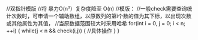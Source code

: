 //双指针模版
//将 暴力O(n²）复杂度降至 O(n)
//模版：
//一般check需要查询统计次数时，可申请一个辅助数组，以原数列的第i个数的值为其下标，以出现次数或其他属性为其值，
//当原数据范围较大时采用哈希
for(int i = 0, j = 0; i < n; ++i)
{
    while(j < n && check(i,j))
    {
        //具体操作
    }
}

